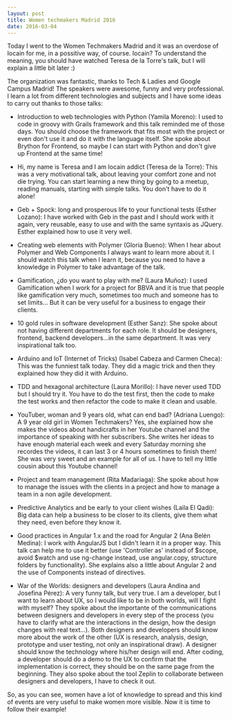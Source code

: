 ```yaml
---
layout: post
title: Women techmakers Madrid 2016
date: 2016-03-04
---
```


Today I went to the Women Techmakers Madrid and it was an overdose of Iocain for me, in a possitive way, of course. Iocain? To understand the meaning, you should have watched Teresa de la Torre's talk, but I will explain a little bit later :)

The organization was fantastic, thanks to Tech & Ladies and Google Campus Madrid! The speakers were awesome, funny and very professional. I learn a lot from different technologies and subjects and I have some ideas to carry out thanks to those talks:

- Introduction to web technologies with Python (Yamila Moreno): I used to code in groovy with Grails framework and this talk reminded me of those days. You should choose the framework that fits most with the project or even don't use it and do it with the language itself. She spoke about Brython for Frontend, so maybe I can start with Python and don't give up Frontend at the same time!

- Hi, my name is Teresa and I am Iocain addict (Teresa de la Torre): This was a very motivational talk, about leaving your comfort zone and not die trying. You can start learning a new thing by going to a meetup, reading manuals, starting with simple talks. You don't have to do it alone!

- Geb + Spock: long and prosperous life to your functional tests (Esther Lozano): I have worked with Geb in the past and I should work with it again, very reusable, easy to use and with the same syntaxis as JQuery. Esther explained how to use it very well.

- Creating web elements with Polymer (Gloria Bueno): When I hear about Polymer and Web Components I always want to learn more about it. I should watch this talk when I learn it, because you need to have a knowledge in Polymer to take advantage of the talk.

- Gamification, ¿do you want to play with me? (Laura Muñoz): I used Gamification when I work for a project for BBVA and it is true that people like gamification very much, sometimes too much and someone has to set limits... But it can be very useful for a business to engage their clients.

- 10 gold rules in software development (Esther Sanz): She spoke about not having different departments for each role. It should be designers, frontend, backend developers...in the same department. It was very inspirational talk too.

- Arduino and IoT (Internet of Tricks) (Isabel Cabeza and Carmen Checa): This was the funniest talk today. They did a magic trick and then they explained how they did it with Arduino.

- TDD and hexagonal architecture (Laura Morillo): I have never used TDD but I should try it. You have to do the test first, then the code to make the test works and then refactor the code to make it clean and usable.

- YouTuber, woman and 9 years old, what can end bad? (Adriana Luengo): A 9 year old girl in Women Techmakers? Yes, she explained how she makes the videos about handicrafts in her Youtube channel and the importance of speaking with her subscribers. She writes her ideas to have enough material each week and every Saturday morning she recordes the videos, it can last 3 or 4 hours sometimes to finish them! She was very sweet and an example for all of us. I have to tell my little cousin about this Youtube channel!

- Project and team management (Rita Madariaga): She spoke about how to manage the issues with the clients in a project and how to manage a team in a non agile development.

- Predictive Analytics and be early to your client wishes (Laila El Qadi): Big data can help a business to be closer to its clients, give them what they need, even before they know it. 

- Good practices in Angular 1.x and the road for Angular 2 (Ana Belén Medina): I work with AngularJS but I didn't learn it in a proper way. This talk can help me to use it better (use 'Controller as' instead of $scope, avoid $watch and use ng-change instead, use angular.copy, structure folders by functionality). She explains also a little about Angular 2 and the use of Components instead of directives.

- War of the Worlds: designers and developers (Laura Andina and Josefina Pérez): A very funny talk, but very true. I am a developer, but I want to learn about UX, so I would like to be in both worlds, will I fight with myself? They spoke about the importante of the communications between designers and developers in every step of the process (you have to clarify what are the interactions in the design, how the design changes with real text...). Both designers and developers should know more about the work of the other (UX is research, analysis, design, prototype and user testing, not only an inspirational draw). A designer should know the technology where his/her design will end. After coding, a developer should do a demo to the UX to confirm that the implementation is correct, they should be on the same page from the beginning. They also spoke about the tool Zeplin to collaborate between designers and developers, I have to check it out.


So, as you can see, women have a lot of knowledge to spread and this kind of events are very useful to make women more visible. Now it is time to follow their example!

